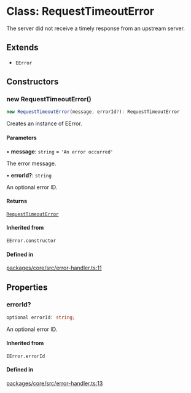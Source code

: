 # Class: RequestTimeoutError

The server did not receive a timely response from an upstream server.

## Extends

- `EError`

## Constructors

### new RequestTimeoutError()

```ts
new RequestTimeoutError(message, errorId?): RequestTimeoutError
```

Creates an instance of EError.

#### Parameters

• **message**: `string` = `'An error occurred'`

The error message.

• **errorId?**: `string`

An optional error ID.

#### Returns

[`RequestTimeoutError`](RequestTimeoutError.md)

#### Inherited from

`EError.constructor`

#### Defined in

[packages/core/src/error-handler.ts:11](https://github.com/vramework/vramework/blob/d6bdd98863fc2395b074502b5cd67b069031d73f/packages/core/src/error-handler.ts#L11)

## Properties

### errorId?

```ts
optional errorId: string;
```

An optional error ID.

#### Inherited from

`EError.errorId`

#### Defined in

[packages/core/src/error-handler.ts:13](https://github.com/vramework/vramework/blob/d6bdd98863fc2395b074502b5cd67b069031d73f/packages/core/src/error-handler.ts#L13)
